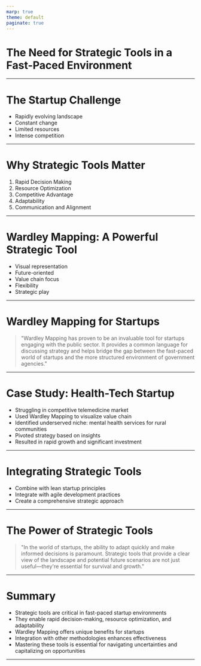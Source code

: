 ```yaml
---
marp: true
theme: default
paginate: true
---
```


# The Need for Strategic Tools in a Fast-Paced Environment

---

# The Startup Challenge

- Rapidly evolving landscape
- Constant change
- Limited resources
- Intense competition

---

# Why Strategic Tools Matter

1. Rapid Decision Making
2. Resource Optimization
3. Competitive Advantage
4. Adaptability
5. Communication and Alignment

---

# Wardley Mapping: A Powerful Strategic Tool

- Visual representation
- Future-oriented
- Value chain focus
- Flexibility
- Strategic play

---

# Wardley Mapping for Startups

> "Wardley Mapping has proven to be an invaluable tool for startups engaging with the public sector. It provides a common language for discussing strategy and helps bridge the gap between the fast-paced world of startups and the more structured environment of government agencies."

---

# Case Study: Health-Tech Startup

- Struggling in competitive telemedicine market
- Used Wardley Mapping to visualize value chain
- Identified underserved niche: mental health services for rural communities
- Pivoted strategy based on insights
- Resulted in rapid growth and significant investment

---

# Integrating Strategic Tools

- Combine with lean startup principles
- Integrate with agile development practices
- Create a comprehensive strategic approach

---

# The Power of Strategic Tools

> "In the world of startups, the ability to adapt quickly and make informed decisions is paramount. Strategic tools that provide a clear view of the landscape and potential future scenarios are not just useful—they're essential for survival and growth."

---

# Summary

- Strategic tools are critical in fast-paced startup environments
- They enable rapid decision-making, resource optimization, and adaptability
- Wardley Mapping offers unique benefits for startups
- Integration with other methodologies enhances effectiveness
- Mastering these tools is essential for navigating uncertainties and capitalizing on opportunities

---